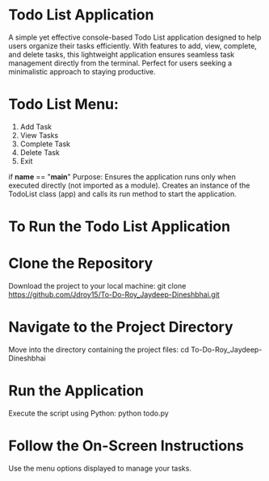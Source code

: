 # Todo List Application
A simple yet effective console-based Todo List application designed to help users organize their tasks efficiently. 
With features to add, view, complete, and delete tasks, this lightweight application ensures seamless task management directly from the terminal. 
Perfect for users seeking a minimalistic approach to staying productive.

# Todo List Menu:
1. Add Task
2. View Tasks
3. Complete Task
4. Delete Task
5. Exit

if __name__ == "__main__"
Purpose: Ensures the application runs only when executed directly (not imported as a module).
Creates an instance of the TodoList class (app) and calls its run method to start the application.

# To Run the Todo List Application
# Clone the Repository
Download the project to your local machine:
git clone https://github.com/Jdroy15/To-Do-Roy_Jaydeep-Dineshbhai.git

# Navigate to the Project Directory
Move into the directory containing the project files:
cd To-Do-Roy_Jaydeep-Dineshbhai

# Run the Application
Execute the script using Python:
python todo.py

# Follow the On-Screen Instructions
Use the menu options displayed to manage your tasks.
